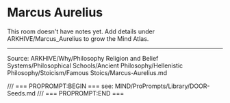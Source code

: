 # Marcus Aurelius

This room doesn't have notes yet. Add details under ARKHIVE/Marcus_Aurelius to grow the Mind Atlas.

---
Source: ARKHIVE/Why/Philosophy Religion and Belief Systems/Philosophical Schools/Ancient Philosophy/Hellenistic Philosophy/Stoicism/Famous Stoics/Marcus-Aurelius.md

/// === PROPROMPT:BEGIN ===
see: MIND/ProPrompts/Library/DOOR-Seeds.md
/// === PROPROMPT:END ===
